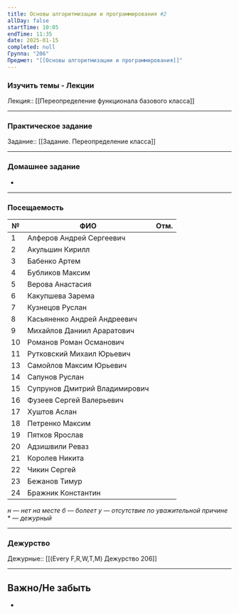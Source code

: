 ```yaml
---
title: Основы алгоритмизации и программирования #2
allDay: false
startTime: 10:05
endTime: 11:35
date: 2025-01-15
completed: null
Группа: "206"
Предмет: "[[Основы алгоритмизации и программирования]]"
---
```

### Изучить темы - Лекции

Лекция:: [[Переопределение функционала базового класса]]

---
### Практическое задание

Задание:: [[Задание. Переопределение класса]]

---
### Домашнее задание

- 

---
### Посещаемость

| №   | ФИО                           | Отм. |
| --- | ----------------------------- | :--: |
| 1   | Алферов Андрей Сергеевич      |      |
| 2   | Акульшин Кирилл               |      |
| 3   | Бабенко Артем                 |      |
| 4   | Бубликов Максим               |      |
| 5   | Верова Анастасия              |      |
| 6   | Какупшева Зарема              |      |
| 7   | Кузнецов Руслан               |      |
| 8   | Касьяненко Андрей Андреевич   |      |
| 9   | Михайлов Даниил Араратович    |      |
| 10  | Романов Роман Османович       |      |
| 11  | Рутковский Михаил Юрьевич     |      |
| 13  | Самойлов Максим Юрьевич       |      |
| 14  | Сапунов Руслан                |      |
| 15  | Супрунов Дмитрий Владимирович |      |
| 16  | Фузеев Сергей Валерьевич      |      |
| 17  | Хуштов Аслан                  |      |
| 18  | Петренко Максим               |      |
| 19  | Пятков Ярослав                |      |
| 20  | Адзишвили Реваз               |      |
| 21  | Королев Никита                |      |
| 22  | Чикин Сергей                  |      |
| 23  | Бежанов Тимур                 |      |
| 24  | Бражник Константин            |      |
*н — нет на месте
б — болеет
у — отсутствие по уважительной причине*
\* — *дежурный*

---
### Дежурство

Дежурные::  [[(Every F,R,W,T,M) Дежурство 206]]

---
## Важно/Не забыть

- 